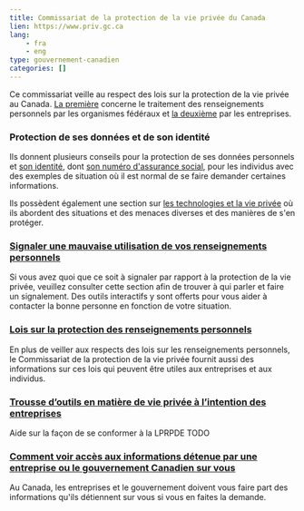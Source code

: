 ```yaml
---
title: Commissariat de la protection de la vie privée du Canada
lien: https://www.priv.gc.ca
lang:
    - fra
    - eng
type: gouvernement-canadien
categories: []
---
```

Ce commissariat veille au respect des lois sur la protection de la vie privée au Canada. [La première](https://www.priv.gc.ca/fr/sujets-lies-a-la-protection-de-la-vie-privee/lois-sur-la-protection-des-renseignements-personnels-au-canada/la-loi-sur-la-protection-des-renseignements-personnels/) concerne le traitement des renseignements personnels par les organismes fédéraux et [la deuxième](https://www.priv.gc.ca/fr/sujets-lies-a-la-protection-de-la-vie-privee/lois-sur-la-protection-des-renseignements-personnels-au-canada/la-loi-sur-la-protection-des-renseignements-personnels-et-les-documents-electroniques-lprpde/) par les entreprises.  

### Protection de ses données et de son identité
Ils donnent plusieurs conseils pour la protection de ses données personnels et [son identité](https://www.priv.gc.ca/fr/sujets-lies-a-la-protection-de-la-vie-privee/identites/vol-d-identite/), dont [son numéro d'assurance social](https://www.priv.gc.ca/fr/sujets-lies-a-la-protection-de-la-vie-privee/nas-et-permis-de-conduire/numero-dassurance-sociale/), pour les individus avec des exemples de situation où il est normal de se faire demander certaines informations.  

Ils possèdent également une section sur [les technologies et la vie privée](https://www.priv.gc.ca/fr/sujets-lies-a-la-protection-de-la-vie-privee/technologie-et-vie-privee/) où ils abordent des situations et des menaces diverses et des manières de s'en protéger.

### [Signaler une mauvaise utilisation de vos renseignements personnels](https://www.priv.gc.ca/fr/signaler-un-probleme/)
Si vous avez quoi que ce soit à signaler par rapport à la protection de la vie privée, veuillez consulter cette section afin de trouver à qui parler et faire un signalement. Des outils interactifs y sont offerts pour vous aider à contacter la bonne personne en fonction de votre situation.

### [Lois sur la protection des renseignements personnels](https://www.priv.gc.ca/fr/sujets-lies-a-la-protection-de-la-vie-privee/lois-sur-la-protection-des-renseignements-personnels-au-canada/02_05_d_15/)
En plus de veiller aux respects des lois sur les renseignements personnels, le Commissariat de la protection de la vie privée fournit aussi des informations sur ces lois qui peuvent être utiles aux entreprises et aux individus.

### [Trousse d’outils en matière de vie privée à l’intention des entreprises](https://www.priv.gc.ca/fr/sujets-lies-a-la-protection-de-la-vie-privee/lois-sur-la-protection-des-renseignements-personnels-au-canada/la-loi-sur-la-protection-des-renseignements-personnels-et-les-documents-electroniques-lprpde/aide-sur-la-facon-de-se-conformer-a-la-lprpde/guide_org/)
Aide sur la façon de se conformer à la LPRPDE
TODO

### [Comment voir accès aux informations détenue par une entreprise ou le gouvernement Canadien sur vous](https://www.priv.gc.ca/fr/sujets-lies-a-la-protection-de-la-vie-privee/acces-aux-renseignements-personnels/consulter-vos-renseignements-personnels/)
Au Canada, les entreprises et le gouvernement doivent vous faire part des informations qu'ils détiennent sur vous si vous en faites la demande.
